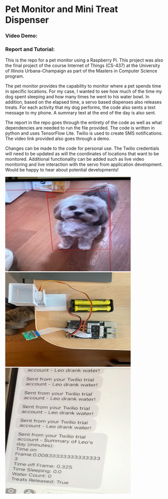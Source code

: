 # Pet Monitor and Mini Treat Dispenser 

### Video Demo: 
### Report and Tutorial:

This is the repo for a pet monitor using a Raspberry Pi. This project was also the final project of the course Internet of Things (CS-437) at the University of Illinois Urbana-Champaign as part of the Masters in Computer Science program. 

The pet monitor provides the capability to monitor where a pet spends time in specific locations. For my case, I wanted to see how much of the time my dog spent sleeping and how many times he went to his water bowl. In addition, based on the elapsed time, a servo based dispenses also releases treats. For each activity that my dog performs, the code also sents a text message to my phone. A summary text at the end of the day is also sent. 

The report in the repo goes through the entirety of the code as well as what dependencies are needed to run the file provided. The code is written in python and uses TensorFlow Lite. Twilio is used to create SMS notifications. The video link provided also goes through a demo. 

Changes can be made to the code for personal use. The Twilio credentials will need to be updated as will the coordinates of locations that want to be monitored. Additional functionality can be added such as live video monitoring and live interaction with the servo from application development. Would be happy to hear about potential developments!

<img src="./dog.jpg" alt="alt text" width=400 height=300>

<img src="./layout.jpeg" alt="alt text" width=400 height=300>

<img src="./summary_text.jpg" alt="alt text" width=400 height=400>
